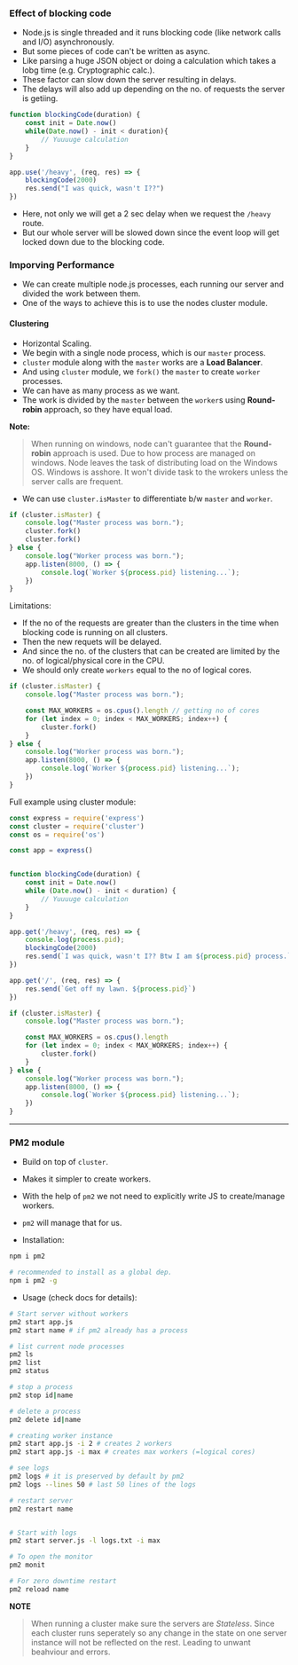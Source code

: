 
### Effect of blocking code

- Node.js is single threaded and it runs blocking code (like network calls and I/O) asynchronously.
- But some pieces of code can't be written as async.
- Like parsing a huge JSON object or doing a calculation which takes a lobg time (e.g. Cryptographic calc.).
- These factor can slow down the server resulting in delays.
- The delays will also add up depending on the no. of requests the server is getiing.

```js
function blockingCode(duration) {
    const init = Date.now()
    while(Date.now() - init < duration){
        // Yuuuuge calculation
    }
}

app.use('/heavy', (req, res) => {
    blockingCode(2000)
    res.send("I was quick, wasn't I??")
})
```
- Here, not only we will get a 2 sec delay when we request the `/heavy` route.
- But our whole server will be slowed down since the event loop will get locked down due to the blocking code.

### Imporving Performance

- We can create multiple node.js processes, each running our server and divided the work between them.
- One of the ways to achieve this is to use the nodes cluster module.

#### Clustering

- Horizontal Scaling.
- We begin with a single node process, which is our `master` process.
- `cluster` module along with the `master` works are a **Load Balancer**.
- And using `cluster` module, we `fork()` the `master` to create `worker` processes.
- We can have as many process as we want.
- The work is divided by the `master` between the `worker`s using **Round-robin** approach, so they have equal load.

**Note:** 
> When running on windows, node can't guarantee that the **Round-robin** approach is used. Due to how process are managed on windows.
> Node leaves the task of distributing load on the Windows OS.
> Windows is asshore. It won't divide task to the wrokers unless the server calls are frequent.


- We can use `cluster.isMaster` to differentiate b/w `master` and `worker`.
```js
if (cluster.isMaster) {
    console.log("Master process was born.");
    cluster.fork()
    cluster.fork()
} else {
    console.log("Worker process was born.");
    app.listen(8000, () => {
        console.log(`Worker ${process.pid} listening...`);
    })
}

```

Limitations: 
- If the no of the requests are greater than the clusters in the time when blocking code is running on all clusters.
- Then the new requets will be delayed.
- And since the no. of the clusters that can be created are limited by the no. of logical/physical core in the CPU.
- We should only create `workers` equal to the no of logical cores.

```js
if (cluster.isMaster) {
    console.log("Master process was born.");

    const MAX_WORKERS = os.cpus().length // getting no of cores
    for (let index = 0; index < MAX_WORKERS; index++) {
        cluster.fork()
    }
} else {
    console.log("Worker process was born.");
    app.listen(8000, () => {
        console.log(`Worker ${process.pid} listening...`);
    })
}

```

Full example using cluster module:
```js
const express = require('express')
const cluster = require('cluster')
const os = require('os')

const app = express()


function blockingCode(duration) {
    const init = Date.now()
    while (Date.now() - init < duration) {
        // Yuuuuge calculation
    }
}

app.get('/heavy', (req, res) => {
    console.log(process.pid);
    blockingCode(2000)
    res.send(`I was quick, wasn't I?? Btw I am ${process.pid} process.`)
})

app.get('/', (req, res) => {
    res.send(`Get off my lawn. ${process.pid}`)
})

if (cluster.isMaster) {
    console.log("Master process was born.");

    const MAX_WORKERS = os.cpus().length
    for (let index = 0; index < MAX_WORKERS; index++) {
        cluster.fork()
    }
} else {
    console.log("Worker process was born.");
    app.listen(8000, () => {
        console.log(`Worker ${process.pid} listening...`);
    })
}
```
***

### PM2 module

- Build on top of `cluster`.
- Makes it simpler to create workers.
- With the help of `pm2` we not need to explicitly write JS to create/manage workers.
- `pm2` will manage that for us. 

- Installation:
```sh
npm i pm2

# recommended to install as a global dep.
npm i pm2 -g
```

- Usage (check docs for details): 
```sh
# Start server without workers
pm2 start app.js
pm2 start name # if pm2 already has a process

# list current node processes
pm2 ls
pm2 list
pm2 status

# stop a process
pm2 stop id|name

# delete a process
pm2 delete id|name

# creating worker instance
pm2 start app.js -i 2 # creates 2 workers
pm2 start app.js -i max # creates max workers (=logical cores)

# see logs
pm2 logs # it is preserved by default by pm2
pm2 logs --lines 50 # last 50 lines of the logs

# restart server
pm2 restart name


# Start with logs
pm2 start server.js -l logs.txt -i max

# To open the monitor
pm2 monit

# For zero downtime restart
pm2 reload name
```

**NOTE**
> When running a cluster make sure the servers are *Stateless*. Since each cluster runs seperately so any change in the state on one server instance will not be reflected on the rest. Leading to unwant beahviour and errors.
